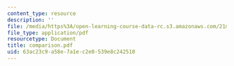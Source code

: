```yaml
---
content_type: resource
description: ''
file: /media/https%3A/open-learning-course-data-rc.s3.amazonaws.com/21m-710-script-analysis-fall-2005/63ac23c9a58e7a1ec2e0539e8c242510_comparison.pdf
file_type: application/pdf
resourcetype: Document
title: comparison.pdf
uid: 63ac23c9-a58e-7a1e-c2e0-539e8c242510
---
```

